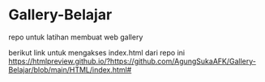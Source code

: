 # Gallery-Belajar
repo untuk latihan membuat web gallery

berikut link untuk mengakses index.html dari repo ini
https://htmlpreview.github.io/?https://github.com/AgungSukaAFK/Gallery-Belajar/blob/main/HTML/index.html#
